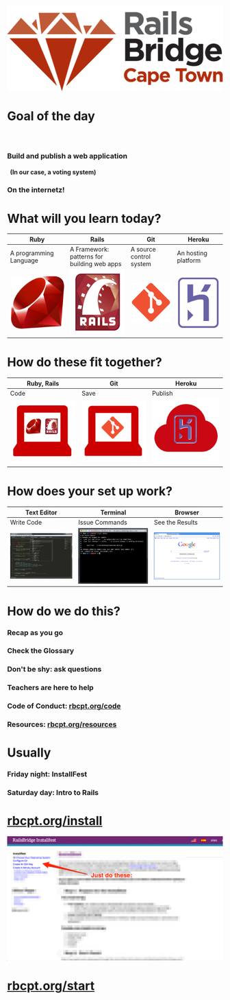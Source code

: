 <!SLIDE centereverything bullets>
![Railsbridge](img/rails-bridge-cape-town-logo-large.png)

<!SLIDE bullets>
# Goal of the day
### &nbsp;
### Build and publish a web application
#### &nbsp; (In our case, a voting system)
### On the internetz!

<!SLIDE center>
# What will you learn today?

|Ruby|Rails|Git|Heroku|
|---|---|---|---|
|A programming Language|A Framework: patterns for building web apps|A source control system|An hosting platform|
| <img src="img/ruby-logo.jpg" alt="Ruby" width="250"> | <img src="img/rails_logo.jpg" alt="Rails" width="250"> | <img src="img/git-icon.png" alt="Git" width="250"> | <img src="img/heroku-logo.png" alt="Heroku"  width="250" > |

<!SLIDE center>
# How do these fit together?

|Ruby, Rails|Git|Heroku|
|---|---|---|
|Code|Save|Publish|
| <img src="img/fit-together-ruby-rails.png" alt="Ruby, Rails" width="250"> | <img src="img/fit-together-git.png" alt="Git" width="250"> | <img src="img/fit-together-heroku.png" alt="Heroku" width="250"> |

<!SLIDE center>
# How does your set up work?

|Text Editor|Terminal|Browser|
|---|---|---|
|Write Code|Issue Commands|See the Results|
| <img src="img/set-up-text-editor.png" alt="Sublime Text" width="250"> | <img src="img/set-up-terminal.png" alt="Terminal" width="250"> | <img src="img/set-up-browser.png" alt="Browser" width="250"> |

<!SLIDE bullets>
# How do we do this?
### Recap as you go
### Check the Glossary
### Don't be shy: ask questions
### Teachers are here to help
### Code of Conduct: [rbcpt.org/code](http://rbcpt.org/code/)
### Resources: [rbcpt.org/resources](http://rbcpt.org/resources/)


# Usually

### Friday night: InstallFest
### Saturday day: Intro to Rails

# [rbcpt.org/install](http://rbcpt.org/install/)

<img src="img/installfest.png" alt="InstallFest: special edition">

# [rbcpt.org/start](http://rbcpt.org/start/)